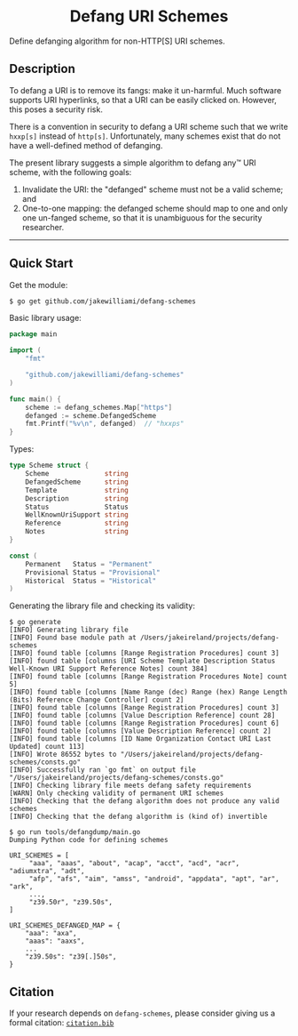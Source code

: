 <h1 align="center">Defang URI Schemes</h1>

Define defanging algorithm for non-HTTP[S] URI schemes.

## Description

To defang a URI is to remove its fangs: make it un-harmful.  Much software supports URI hyperlinks, so that a URI can be easily clicked on.  However, this poses a security risk.

There is a convention in security to defang a URI scheme such that we write `hxxp[s]` instead of `http[s]`.  Unfortunately, many schemes exist that do not have a well-defined method of defanging.

The present library suggests a simple algorithm to defang any&trade; URI scheme, with the following goals:

  1. Invalidate the URI: the "defanged" scheme must not be a valid scheme; and
  2. One-to-one mapping: the defanged scheme should map to one and only one un-fanged scheme, so that it is unambiguous for the security researcher.

---

## Quick Start

Get the module:
```bash
$ go get github.com/jakewilliami/defang-schemes
```

Basic library usage:
```go
package main

import (
	"fmt"

	"github.com/jakewilliami/defang-schemes"
)

func main() {
	scheme := defang_schemes.Map["https"]
	defanged := scheme.DefangedScheme
	fmt.Printf("%v\n", defanged)  // "hxxps"
}
```

Types:
```go
type Scheme struct {
	Scheme              string
	DefangedScheme      string
	Template            string
	Description         string
	Status              Status
	WellKnownUriSupport string
	Reference           string
	Notes               string
}

const (
	Permanent   Status = "Permanent"
	Provisional Status = "Provisional"
	Historical  Status = "Historical"
)
```

Generating the library file and checking its validity:
```shell
$ go generate
[INFO] Generating library file
[INFO] Found base module path at /Users/jakeireland/projects/defang-schemes
[INFO] found table [columns [Range Registration Procedures] count 3]
[INFO] found table [columns [URI Scheme Template Description Status Well-Known URI Support Reference Notes] count 384]
[INFO] found table [columns [Range Registration Procedures Note] count 5]
[INFO] found table [columns [Name Range (dec) Range (hex) Range Length (Bits) Reference Change Controller] count 2]
[INFO] found table [columns [Range Registration Procedures] count 3]
[INFO] found table [columns [Value Description Reference] count 28]
[INFO] found table [columns [Range Registration Procedures] count 6]
[INFO] found table [columns [Value Description Reference] count 2]
[INFO] found table [columns [ID Name Organization Contact URI Last Updated] count 113]
[INFO] Wrote 86552 bytes to "/Users/jakeireland/projects/defang-schemes/consts.go"
[INFO] Successfully ran `go fmt` on output file "/Users/jakeireland/projects/defang-schemes/consts.go"
[INFO] Checking library file meets defang safety requirements
[WARN] Only checking validity of permanent URI schemes
[INFO] Checking that the defang algorithm does not produce any valid schemes
[INFO] Checking that the defang algorithm is (kind of) invertible
```

```shell
$ go run tools/defangdump/main.go
Dumping Python code for defining schemes

URI_SCHEMES = [
     "aaa", "aaas", "about", "acap", "acct", "acd", "acr", "adiumxtra", "adt",
     "afp", "afs", "aim", "amss", "android", "appdata", "apt", "ar", "ark",
     ...,
     "z39.50r", "z39.50s",
]

URI_SCHEMES_DEFANGED_MAP = {
    "aaa": "axa",
    "aaas": "aaxs",
    ...
    "z39.50s": "z39[.]50s",
}
```

## Citation

If your research depends on `defang-schemes`, please consider giving us a formal citation: [`citation.bib`](./citation.bib)
